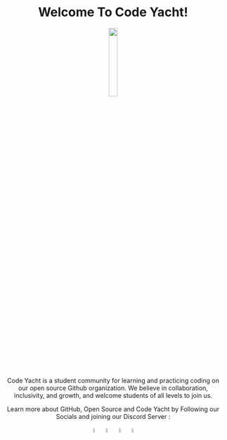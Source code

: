 <div align="center">
    <h1>Welcome To <b> Code Yacht! </b> </h1>
    <a href="https://twitter.com/CodeYacht"><img width="20%" src="https://user-images.githubusercontent.com/91791257/233765563-67989201-a92a-4c7d-881c-4b02b370770a.png">     </a>
    <p>  </p>
    <p> Code Yacht is a student community for learning and practicing coding on our open source Github organization. We believe in collaboration, inclusivity, and growth, and welcome students of all levels to join us.</p>
    <p>Learn more about GitHub, Open Source and Code Yacht by Following our Socials and joining our Discord Server : </p>   
</div>
<p align="center">
  <a href="https://github.com/Code-Yacht"><img width="5%" src="https://user-images.githubusercontent.com/91791257/233765947-e8534a93-c852-43e7-a71e-aa0e665322f1.png"></a>
  <a href="https://www.linkedin.com/company/CodeYacht"><img width="5%" src="https://user-images.githubusercontent.com/91791257/233765953-5a0959c8-920f-41c2-93a5-44a34062f7b9.png"></a> 
  <a href="https://twitter.com/CodeYacht"><img width="5%" src="https://user-images.githubusercontent.com/91791257/233765956-75c28dbb-410e-4579-bc5f-04685054ecd1.png"></a>
  <a href="https://discord.gg/feXE3xwmCS"><img width="5%" src="https://user-images.githubusercontent.com/91791257/233765959-00a4b588-5195-4de8-b092-55ac33e86ecd.png"></a>
</p>
